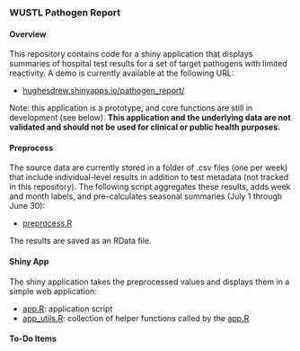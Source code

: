 ### WUSTL Pathogen Report

#### Overview
This repository contains code for a shiny application that displays summaries of hospital test results for a set of target pathogens with limited reactivity. A demo is currently available at the following URL:

- [hughesdrew.shinyapps.io/pathogen_report/](https://hughesdrew.shinyapps.io/pathogen_report/)

Note: this application is a prototype, and core functions are still in development (see below). **This application and the underlying data are not validated and should not be used for clinical or public health purposes.**

#### Preprocess
The source data are currently stored in a folder of .csv files (one per week) that include individual-level results in addition to test metadata (not tracked in this repository). The following script aggregates these results, adds week and month labels, and pre-calculates seasonal summaries (July 1 through June 30):

- [preprocess.R](code/preprocess/preprocess.R)

The results are saved as an RData file.

#### Shiny App

The shiny application takes the preprocessed values and displays them in a simple web application:

- [app.R](code/app/app.R): application script
- [app_utils.R](code/app/app_utils.R): collection of helper functions called by the [app.R](code/app/app.R)

#### To-Do Items
